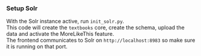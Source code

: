 ### Setup Solr
With the Solr instance active, run `init_solr.py`.  
This code will create the `textbooks` core, create the schema,
upload the data and activate the MoreLikeThis feature.  
The frontend communicates to Solr on `http://localhost:8983` so make sure it is running on that port.
